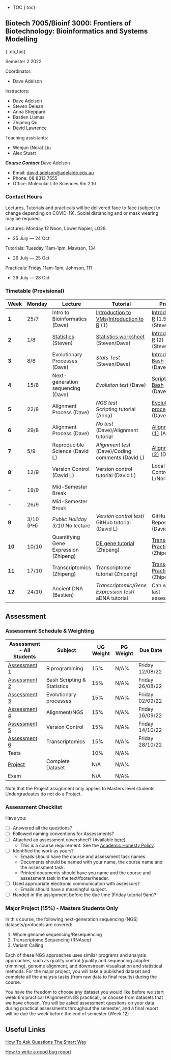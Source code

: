 * TOC
{:toc}

## Biotech 7005/Bioinf 3000: Frontiers of Biotechnology: Bioinformatics and Systems Modelling
{:.no_toc}

Semester 2 2022

Coordinator:
- Dave Adelson

Instructors:
- Dave Adelson
- Steven Delean
- Anna Sheppard
- Bastien Llamas
- Zhipeng Qu
- David Lawrence

Teaching assistants:
- Wenjun (Nora) Liu
- Alex Stuart

__*Course Contact*__
Dave Adelson
- Email: david.adelson@adelaide.edu.au
- Phone: 08 8313 7555
- Office: Molecular Life Sciences Rm 2.10

### Contact Hours
Lectures, Tutorials and practicals will be delivered face to face (subject to change depending on COVID-19). Social distancing and or mask wearing may be required. 

Lectures: Monday 12 Noon, Lower Napier, LG28
- 25 July — 24 Oct

Tutorials: Tuesday 11am-1pm, Mawson, 134
- 26 July — 25 Oct

Practicals: Friday 11am-1pm, Johnson, 111
- 29 July — 28 Oct

### Timetable (Provisional)

| **Week** | **Monday** |**Lecture**         |**Tutorial**                                 | **Practical**                              |
|----------|------------|---------------------|--------------------------------------------|------------------------------------------|
| **1**    | 25/7       |Intro to Bioinformatics (Dave)  |[Introduction to VMs]/[Introduction to R] (1)   |[Introduction to R] (1.5) (Steven/Dave)  |
| **2**    | 1/8        |[Statistics][2] (Steven)  |[Statistics worksheet]  (Steven/Dave) |[Introduction to R] (2) (Steven/Nora)      |
| **3**    | 8/8        |Evolutionary Processes (Dave) |*Stats Test* (Steven/Dave)  |[Introduction To Bash] (Dave/Alex)   |
| **4**    | 15/8       |Next-generation sequencing  (Dave) |*Evolution test* (Dave)|[Scripting In Bash] (Dave/Alex)                   |
| **5**    | 22/8       |Alignment Process (Dave) |*NGS test* <br> Scripting tutorial (Anna) | [Evolutionary processes] (Dave/Alex)    |
| **6**    | 29/8       |Alignment Process (Dave) |*No test* (Dave)/Alignment tutorial  |[Alignment/NGS (1)] (Anna/Alex)             |
| **7**    | 5/9        |Reproducible Science (David L)   |*Alignment test* (Dave)/Coding comments (David L)  |[Alignment/NGS (2)] (Dave/Alex)             |
| **8**    | 12/9       |Version Control (David L)   |Version control tutorial (David L)    |Local Version Control (David L/Nora)  |
| **-**    | 19/9       | Mid-Semester Break      |                                        |                                          |
| **-**    | 26/9       | Mid-Semester Break      |                                        |                                          |
| **9**    | 3/10 (PH)  | *Public Holiday 3/10* No lecture|*Version control test*/ GitHub tutorial (David L)  |GitHub Repositories (David L/Nora)  
| **10**   | 10/10      | Quantifying Gene Expression (Zhipeng)|[DE gene tutorial] (Zhipeng) |[Transcriptomic Practical] (1) (Zhipeng/Nora)  |
| **11**   | 17/10      | Transcriptomics (Zhipeng) |Transcriptome tutorial (Zhipeng) |[Transcriptomic Practical] (2) (Zhipeng/Nora)  | 
| **12**   | 24/10      | Ancient DNA (Bastien)|*Transcriptomic/Gene Expression test*/ aDNA tutorial |Can work on last assessment |


[1]: http://biotech7005.services.adelaide.edu.au/01-bioinformatics.slide
[2]: Lectures/02-statistics.html
[3]: http://biotech7005.services.adelaide.edu.au/03-evoprocess.slide
[4]: http://biotech7005.services.adelaide.edu.au/04-sequencing.slide
[5]: http://biotech7005.services.adelaide.edu.au/05-alignment.slide
[6]: http://biotech7005.services.adelaide.edu.au/05-alignment.slide
[7]: https://university-of-adelaide-bx-masters.github.io/BIOTECH-7005-BIOINF-3000/
[8]: https://university-of-adelaide-bx-masters.github.io/BIOTECH-7005-BIOINF-3000/
[9]: Practicals/VCF_Analysis/Week_8_Practical-VCF_Analysis.md
[10]: Practicals/Transcriptome_Practical/Transcriptome_assembly.md
[11]: https://university-of-adelaide-bx-masters.github.io/BIOTECH-7005-BIOINF-3000/
[12]: https://university-of-adelaide-bx-masters.github.io/BIOTECH-7005-BIOINF-3000/
[13]: https://university-of-adelaide-bx-masters.github.io/BIOTECH-7005-BIOINF-3000/

[Introduction to VMs]: Practicals/vm_connection.md
[Introduction to R]: Practicals/R_Practicals
[Introduction To Bash]: Practicals/Bash_Practicals/1_IntroBash.md
[Scripting In Bash]: Practicals/Bash_Practicals/2_BashScripting.md
[Evolutionary processes]: Practicals/evolutionary_prac/evolutionary.md
[Alignment/NGS (1)]: Practicals/NGS_Practicals/1_NGS_Practical1.md
[Alignment/NGS (2)]: Practicals/NGS_Practicals/2_NGS_Practical2.md
[Variant Calling practical]: Practicals/VCF_Analysis/Week_8_Practical-VCF_Analysis.md
[Graphical analyses]: https://github.com/kortschak/graphprac/
[DE gene tutorial]: DE_gene_tutorial/Tutorial_DE_Genes.html
[Statistics worksheet]: Tutorials/Wk2_Statistics.html
[Transcriptomic Practical]: Practicals/Transcriptome_Practical/Transcriptome_assembly.md

## Assessment

### Assessment Schedule & Weighting

| **Assessment - All Students**                                 | **Subject**                |  **UG Weight**  | **PG Weight** | **Due Date**          |
|--------------------------------------------------------------|-----------------------------|-----------------|------------|-----------------------|
| [Assessment 1](Assignments/Assignment1.md)                   | R programming               |  15%             | N/A%         | Friday 12/08/22     |
| [Assessment 2](Assignments/Assignment2.md)                   | Bash Scripting & Statistics |  15%             | N/A%          | Friday 26/08/22     |
| [Assessment 3](Practicals/evolutionary_prac/evolutionary.md) | Evolutionary processes      |  15%             | N/A%         | Friday 02/09/22  |
| [Assessment 4](Assignments/Assignment4.md)                   | Alignment/NGS               |  15%             | N/A%          | Friday 16/09/22  |
| [Assessment 5](Assignments/Assignment5.md)                   | Version Control             |  15%             | N/A%         | Friday 14/10/22  |
| [Assessment 6](Assignments/Assignment6_transcriptome_assembly.md)      | Transcriptomics|  15%             | N/A%         | Friday 28/10/22    |
| Tests                                                        |                             |  10%            | N/A%         |                       |
| [Project](Assignments/major_project.md)                      | Complete Dataset            |  N/A            |N/A%        |    |
| Exam                                                         |                             |  N/A            | N/A%        |                       |

Note that the Project assignment only applies to Masters level students. Undergraduates do not do a Project. 

### Assessment Checklist

Have you:

- [ ] Answered all the questions?
- [ ] Followed naming conventions for Assessments?
- [ ] Attached an assessment coversheet? (Available [here](COVERSHEET.md)).
	- This is a course requirement. See the [Academic Honesty Policy](http://www.adelaide.edu.au/policies/230/).
- [ ] Identified the work as yours?
	- Emails should have the course and assessment task names.
	- Documents should be named with your name, the course name and the assessment task.
	- Printed documents should have you name and the course and assessment task in the text/footer/header.
- [ ] Used appropriate electronic communication with assessors?
	- Emails should have a meaningful subject.
- [ ] Handed in the assignment before the due time (Friday tutorial 9am)?

### Major Project (15%) - Masters Students Only

In this course, the following next-generation sequencing (NGS) datasets/protocols are covered:

1. Whole genome sequencing/Resequencing
2. Transcriptome Sequencing (RNAseq)
3. Variant Calling

Each of these NGS approaches uses similar programs and analysis approaches, such as quality control (quality and sequencing adapter trimming), genome alignment, and downstream visualisation and statistical methods. For the major project, you will take a published dataset and complete all the analysis tasks (from raw data to final results) during the course.

You have the freedom to choose any dataset you would like before we start week 6's practical (Alignment/NGS practical), or choose from datasets that we have chosen. You will be asked assessment questions on your data during practical assessments throughout the semester, and a final report will be due the week before the end of semester (Week 12)

## Useful Links

[How To Ask Questions The Smart Way](http://www.catb.org/esr/faqs/smart-questions.html)

[How to write a good bug report](https://musescore.org/en/developers-handbook/how-write-good-bug-report-step-step-instructions)
